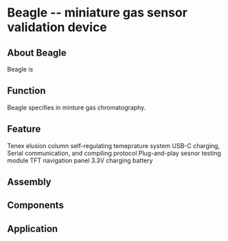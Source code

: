 # Beagle -- miniature gas sensor validation device
## About Beagle
Beagle is
## Function
Beagle specifies in minture gas chromatography.
## Feature
Tenex elusion column
self-regulating temeprature system
USB-C charging, Serial communication, and compiling protocol
Plug-and-play sesnor testing module
TFT navigation panel
3.3V charging battery

## Assembly
## Components
## Application

